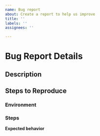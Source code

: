 ```yaml
---
name: Bug report
about: Create a report to help us improve
title: ''
labels: ''
assignees: ''

---
```


# Bug Report Details

## Description
<!-- A clear and concise description of what the bug is. -->

## Steps to Reproduce

### Environment
<!-- A clear and concise description of the running environment. -->

### Steps
<!-- Steps to reproduce the behavior: -->
<!-- 1. Go to '...' -->
<!-- 2. Click on '....' -->
<!-- 3. Scroll down to '....' -->
<!-- 4. See error -->


**Expected behavior**
<!-- A clear and concise description of what you expected to happen. -->
